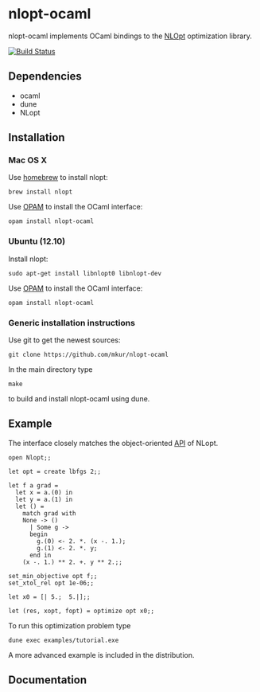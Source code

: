 # nlopt-ocaml

nlopt-ocaml implements OCaml bindings to the [NLOpt](http://ab-initio.mit.edu/wiki/index.php/NLopt) optimization library. 

[![Build Status](https://travis-ci.org/mkur/nlopt-ocaml.svg?branch=master)](https://travis-ci.org/mkur/nlopt-ocaml)

## Dependencies

* ocaml
* dune
* NLopt 

## Installation

### Mac OS X

Use [homebrew](https://brew.sh/) to install nlopt:

	brew install nlopt
	
Use [OPAM](https://opam.ocaml.org/) to install the OCaml interface:

	opam install nlopt-ocaml

### Ubuntu (12.10)

Install nlopt:

	sudo apt-get install libnlopt0 libnlopt-dev
	
Use [OPAM](https://opam.ocaml.org/) to install the OCaml interface:

	opam install nlopt-ocaml

### Generic installation instructions

Use git to get the newest sources:

	git clone https://github.com/mkur/nlopt-ocaml

In the main directory type

	make 
		
to build and install nlopt-ocaml using dune.

## Example

The interface closely matches the object-oriented [API](http://ab-initio.mit.edu/wiki/index.php/NLopt_Reference) of NLopt. 

	open Nlopt;;
	
	let opt = create lbfgs 2;;
	
	let f a grad = 					
	  let x = a.(0) in
	  let y = a.(1) in
	  let () =
	    match grad with
		None -> ()
	      | Some g ->
		  begin  
		    g.(0) <- 2. *. (x -. 1.);
		    g.(1) <- 2. *. y;
		  end in
	    (x -. 1.) ** 2. +. y ** 2.;;
	
	set_min_objective opt f;;
	set_xtol_rel opt 1e-06;;
	
	let x0 = [| 5.;  5.|];;
	
	let (res, xopt, fopt) = optimize opt x0;;
	
To run this optimization problem type

	dune exec examples/tutorial.exe

A more advanced example is included in the distribution.

## Documentation




